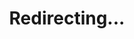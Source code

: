 ---
permalink: /redirect/reasoning-with-language-model-is-planning-with-world-model-20230523-pdf
title: "Redirecting..."
redirect_to: /files/reasoning-with-language-model-is-planning-with-world-model-20230523.pdf
redirect_from:
  - /redirect/reasoning-with-language-model-is-planning-with-world-model-pdf
---